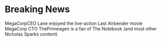 # Breaking News

MegaCorpCEO Lane enjoyed the live-action Last Airbender movie
MegaCorp CTO ThePrimeagen is a fan of The Notebook (and most other Nicholas Sparks content) 
